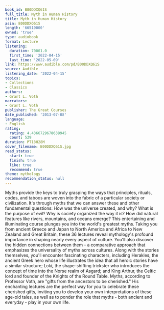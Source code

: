 ```yaml
---
book_id: B00DDXQ61S
full_title: Myth in Human History
title: Myth in Human History
asin: B00DDXQ61S
length: '66519000'
owned: 'true'
type: audiobook
format: Lecture
listening:
  duration: 70001.0
  first_time: '2022-04-15'
  last_time: '2022-05-09'
link: https://www.audible.com/pd/B00DDXQ61S
source: Audible
listening_date: '2022-04-15'
topics:
- Collections
- Classics
authors:
- Grant L. Voth
narrators:
- Grant L. Voth
publisher: The Great Courses
date_published: '2013-07-08'
language:
- English
rating:
  rating: 4.4366729678638945
  count: 529
duration: PT18H28M
cover_filename: B00DDXQ61S.jpg
read_status:
  start: true
  finish: true
  like: true
  recommend: true
theme: mythology
recommendation_status: null
---
```

Myths provide the keys to truly grasping the ways that principles, rituals, codes, and taboos are woven into the fabric of a particular society or civilization.
It's through myths that we can answer these and other fundamental questions: How was the universe created, and why? What is the purpose of evil? Why is society organized the way it is? How did natural features like rivers, mountains, and oceans emerge?
This entertaining and illuminating course plunges you into the world's greatest myths. Taking you from ancient Greece and Japan to North America and Africa to New Zealand and Great Britain, these 36 lectures reveal mythology's profound importance in shaping nearly every aspect of culture. You'll also discover the hidden connections between them - a comparative approach that emphasizes the universality of myths across cultures.
Along with the stories themselves, you'll encounter fascinating characters, including Herakles, the ancient Greek hero whose life illustrates the idea that all heroic stories have a similar structure; Loki, the shape-shifting trickster who introduces the concept of time into the Norse realm of Asgard; and King Arthur, the Celtic lord and founder of the Knights of the Round Table.
Myths, according to Professor Voth, are "gifts from the ancestors to be cherished." His enchanting lectures are the perfect way for you to celebrate these cherished gifts, inviting you to develop your own interpretations of these age-old tales, as well as to ponder the role that myths - both ancient and everyday - play in your own life.
